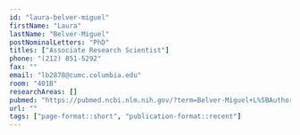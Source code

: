 ```yaml
---
id: "laura-belver-miguel"
firstName: "Laura"
lastName: "Belver-Miguel"
postNominalLetters: "PhD"
titles: ["Associate Research Scientist"]
phone: "(212) 851-5292"
fax: ""
email: "lb2878@cumc.columbia.edu"
room: "401B"
researchAreas: []
pubmed: "https://pubmed.ncbi.nlm.nih.gov/?term=Belver-Miguel+L%5BAuthor%5D"
url: ""
tags: ["page-format::short", "publication-format::recent"]
---
```

